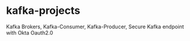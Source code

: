 # kafka-projects
Kafka Brokers, Kafka-Consumer, Kafka-Producer, Secure Kafka endpoint with Okta Oauth2.0
